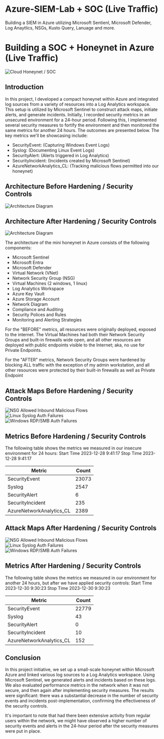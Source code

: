 # Azure-SIEM-Lab + SOC (Live Traffic)
Building a SIEM in Azure utilizing Microsoft Sentienl, Microsoft Defender, Log Anaytlics, NSGs, Kusto Query, Lanuage and more.

# Building a SOC + Honeynet in Azure (Live Traffic)
![Cloud Honeynet / SOC](https://i.imgur.com/ZWxe03e.jpg)

## Introduction

In this project,  I developed a compact honeynet within Azure and integrated log sources from a variety of resources into a Log Analytics workspace. This setup is utilized by Microsoft Sentinel to construct attack maps, initiate alerts, and generate incidents. Initially, I recorded security metrics in an unsecured environment for a 24-hour period. Following this, I implemented several security measures to fortify the environment and then monitored the same metrics for another 24 hours. The outcomes are presented below. The key metrics we'll be showcasing include:

- SecurityEvent: (Capturing Windows Event Logs)
- Syslog: (Documenting Linux Event Logs)
- SecurityAlert: (Alerts triggered in Log Analytics)
- SecurityIncident: (Incidents created by Microsoft Sentinel)
- AzureNetworkAnalytics_CL: (Tracking malicious flows permitted into our honeynet)

## Architecture Before Hardening / Security Controls
![Architecture Diagram](https://tinypic.host/image/02LAz.jpg)

## Architecture After Hardening / Security Controls
![Architecture Diagram](https://tinypic.host/image/02bxU.jpg)

The architecture of the mini honeynet in Azure consists of the following components:

- Microsoft Sentinel
- Microsoft Entra
- Microsoft Defender
- Virtual Network (VNet)
- Network Security Group (NSG)
- Virtual Machines (2 windows, 1 linux)
- Log Analytics Workspace
- Azure Key Vault
- Azure Storage Account
- Network Diagram
- Compliance and Auditing
- Security Polices and Rules
- Monitoring and Alerting Strategies


For the "BEFORE" metrics, all resources were originally deployed, exposed to the internet. The Virtual Machines had both their Network Security Groups and built-in firewalls wide open, and all other resources are deployed with public endpoints visible to the Internet; aka, no use for Private Endpoints.

For the "AFTER" metrics, Network Security Groups were hardened by blocking ALL traffic with the exception of my admin workstation, and all other resources were protected by their built-in firewalls as well as Private Endpoint

## Attack Maps Before Hardening / Security Controls
![NSG Allowed Inbound Malicious Flows](https://imgur.com/z48qKB7.png)<br>
![Linux Syslog Auth Failures](https://imgur.com/36MoEzk.png)<br>
![Windows RDP/SMB Auth Failures](https://imgur.com/yqmYJXR.png)<br>

## Metrics Before Hardening / Security Controls

The following table shows the metrics we measured in our insecure environment for 24 hours:
Start Time 2023-12-28 9:41:17
Stop Time 2023-12-28 9:41:17

| Metric                   | Count
| ------------------------ | -----
| SecurityEvent            | 23073
| Syslog                   | 2547
| SecurityAlert            | 6
| SecurityIncident         | 235
| AzureNetworkAnalytics_CL | 2389

## Attack Maps After Hardening / Security Controls

![NSG Allowed Inbound Malicious Flows](https://imgur.com/MKl9mcU.png)<br>
![Linux Syslog Auth Failures](https://imgur.com/c0VDd0J.png)<br>
![Windows RDP/SMB Auth Failures](https://imgur.com/nVQerDo.png)<br>

## Metrics After Hardening / Security Controls

The following table shows the metrics we measured in our environment for another 24 hours, but after we have applied security controls:
Start Time 2023-12-30 9:30:23
Stop Time	2023-12-30 9:30:23

| Metric                   | Count
| ------------------------ | -----
| SecurityEvent            | 22779
| Syslog                   | 43
| SecurityAlert            | 0
| SecurityIncident         | 10
| AzureNetworkAnalytics_CL | 152

## Conclusion

In this project initiative, we set up a small-scale honeynet within Microsoft Azure and linked various log sources to a Log Analytics workspace. Using Microsoft Sentinel, we generated alerts and incidents based on these logs. We also evaluated performance metrics in the network when it was not secure, and then again after implementing security measures. The results were significant: there was a substantial decrease in the number of security events and incidents post-implementation, confirming the effectiveness of the security controls.

It's important to note that had there been extensive activity from regular users within the network, we might have observed a higher number of security events and alerts in the 24-hour period after the security measures were put in place.
